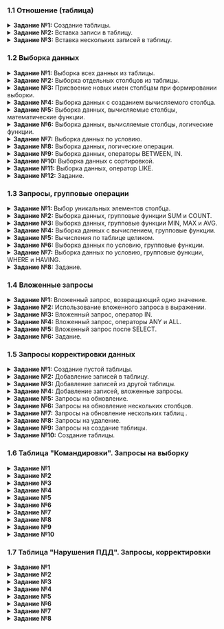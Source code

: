 ### 1.1 Отношение (таблица)

<details>
<summary><b>Задание №1:</b> Создание таблицы.</summary>
  
```mysql
CREATE TABLE book (
    book_id INT PRIMARY KEY AUTO_INCREMENT,
    title VARCHAR(50),
    author VARCHAR(30),
    price DECIMAL(8, 2),
    amount INT
    )
```
</details>

<details>
<summary><b>Задание №2:</b> Вставка записи в таблицу.</summary>
  
```mysql
INSERT INTO book (title, author, price, amount)
VALUES ("Мастер и Маргарита", "Булгаков М.А.", 670.99, 3)
```
</details>

<details>
<summary><b>Задание №3:</b> Вставка нескольких записей в таблицу.</summary>
  
```mysql
INSERT INTO book (title, author, price, amount)
VALUES ("Белая гвардия", "Булгаков М.А.", 540.50, 5),
       ("Идиот", "Достоевский Ф.М.", 460.00, 10),
       ("Братья Карамазовы", "Достоевский Ф.М.", 799.01, 2);
```
</details>

### 1.2 Выборка данных

<details>
<summary><b>Задание №1:</b> Выборка всех данных из таблицы.</summary>
  
```mysql
SELECT *
FROM book
```
</details>

<details>
<summary><b>Задание №2:</b> Выборка отдельных столбцов из таблицы.</summary>
  
```mysql
SELECT author, title, price
FROM book
```
</details>

<details>
<summary><b>Задание №3:</b> Присвоение новых имен столбцам при формировании выборки.</summary>
  
```mysql
SELECT title AS Название, author AS Автор
FROM book
```
</details>

<details>
<summary><b>Задание №4:</b> Выборка данных с созданием вычисляемого столбца.</summary>
  
```mysql
SELECT title, amount, amount * 1.65 AS pack
FROM book
```
</details>

<details>
<summary><b>Задание №5:</b> Выборка данных, вычисляемые столбцы, математические функции.</summary>
  
```mysql
SELECT title, author, amount, ROUND((price*0.7), 2) as new_price
FROM book
```
</details>

<details>
<summary><b>Задание №6:</b> Выборка данных, вычисляемые столбцы, логические функции.</summary>
  
```mysql
SELECT author, title, ROUND(price * IF(author = "Булгаков М.А.", 1.1, IF(author = "Есенин С.А.", 1.05, 1)), 2) AS new_price
FROM book
```
</details>

<details>
<summary><b>Задание №7:</b> Выборка данных по условию.</summary>
  
```mysql
SELECT author, title, price
FROM book
WHERE amount < 10
```
</details>

<details>
<summary><b>Задание №8:</b> Выборка данных, логические операции.</summary>
  
```mysql
SELECT title, author, price, amount
FROM book
WHERE (price < 500 OR price > 600) AND price * amount >= 5000
```
</details>

<details>
<summary><b>Задание №9:</b> Выборка данных, операторы BETWEEN, IN.</summary>
  
```mysql
SELECT title, author
FROM book
WHERE (price BETWEEN 540.50 AND 800) AND amount IN (2,3,5,7)
```
</details>

<details>
<summary><b>Задание №10:</b> Выборка данных с сортировкой.</summary>
  
```mysql
SELECT author, title
FROM book
WHERE amount BETWEEN 2 AND 14
ORDER BY 1 DESC, 2 ASC
```
</details>

<details>
<summary><b>Задание №11:</b> Выборка данных, оператор LIKE.</summary>
  
```mysql
SELECT title, author
FROM book
WHERE title LIKE "_% _%" AND (author LIKE "% С._." OR  author LIKE "% _.С.")
ORDER BY 1 ASC
```
</details>

<details>
<summary><b>Задание №12:</b> Задание.</summary>
  
```mysql
SELECT title AS Название, author AS Автор
FROM book
WHERE (price BETWEEN 500 AND 600) AND amount IN (2, 3)
```
</details>

### 1.3 Запросы, групповые операции

<details>
<summary><b>Задание №1:</b> Выбор уникальных элементов столбца.</summary>
  
```mysql
SELECT amount
FROM book
GROUP BY amount
```
</details>

<details>
<summary><b>Задание №2:</b> Выборка данных, групповые функции SUM и COUNT.</summary>
  
```mysql
SELECT author AS Автор, COUNT(title) AS Различных_книг, SUM(amount) AS Количество_экземпляров
FROM book
GROUP BY 1
```
</details>
<details>
<summary><b>Задание №3:</b> Выборка данных, групповые функции MIN, MAX и AVG.</summary>
  
```mysql
SELECT author, MIN(price) AS Минимальная_цена, MAX(price) AS Максимальная_цена, AVG(price) AS Средняя_цена
FROM book
GROUP BY author
```
</details>
<details>
<summary><b>Задание №4:</b> Выборка данных c вычислением, групповые функции.</summary>
  
```mysql
SELECT author, SUM(price * amount) AS Стоимость, ROUND(SUM((price * amount * 0.18) / 1.18), 2) AS НДС, ROUND(SUM((price * amount) / 1.18), 2) AS Стоимость_без_НДС
FROM book
GROUP BY author
```
</details>
<details>
<summary><b>Задание №5:</b> Вычисления по таблице целиком.</summary>
  
```mysql
SELECT MIN(price) AS Минимальная_цена, MAX(price) AS Максимальная_цена, ROUND(AVG(price), 2) AS Средняя_цена
FROM book
```
</details>
<details>
<summary><b>Задание №6:</b> Выборка данных по условию, групповые функции.</summary>
  
```mysql
SELECT ROUND(AVG(price), 2) AS Средняя_цена, ROUND(SUM(price * amount), 2) AS Стоимость
FROM book
WHERE amount BETWEEN 5 AND 14
```
</details>
<details>
<summary><b>Задание №7:</b> Выборка данных по условию, групповые функции, WHERE и HAVING.</summary>
  
```mysql
SELECT author, SUM(price * amount) AS Стоимость
FROM book
WHERE title NOT IN ("Идиот", "Белая гвардия")
GROUP BY author
HAVING Стоимость > 5000
ORDER BY 2 DESC
```
</details>
<details>
<summary><b>Задание №8:</b> Задание.</summary>
  
```mysql
SELECT author, SUM(price * amount) AS Стоимость
FROM book
WHERE title <> "Идиот" AND title <> "Белая гвардия" AND author != "Булгаков М.А."
GROUP BY author
HAVING Стоимость > 1000
ORDER BY 2 DESC
```
</details>

### 1.4 Вложенные запросы

<details>
<summary><b>Задание №1:</b> Вложенный запрос, возвращающий одно значение.</summary>
  
```mysql
SELECT author, title, price
FROM book
WHERE price <= (
    SELECT AVG(price)
    FROM book
    )
ORDER BY 3 DESC
```
</details>
<details>
<summary><b>Задание №2:</b> Использование вложенного запроса в выражении.</summary>
  
```mysql
SELECT author, title, price
FROM book
WHERE ABS(price - (SELECT MIN(price) FROM book)) <= 150
ORDER BY 3 ASC
```
</details>
<details>
<summary><b>Задание №3:</b> Вложенный запрос, оператор IN.</summary>
  
```mysql
SELECT author, title, amount
FROM book
WHERE amount NOT IN (
    SELECT amount
    FROM book
    GROUP BY 1
    HAVING COUNT(*) > 1)
```
</details>
<details>
<summary><b>Задание №4:</b> Вложенный запрос, операторы ANY и ALL.</summary>
  
```mysql
SELECT author, title, price
FROM book
WHERE price < ANY (
    SELECT MIN(price)
    FROM book
    GROUP BY author
    )
```
</details>
<details>
<summary><b>Задание №5:</b> Вложенный запрос после SELECT.</summary>
  
```mysql
SELECT title, author, amount, ABS((SELECT MAX(amount) FROM book) - amount) AS Заказ
FROM book
HAVING Заказ > 0
```
</details>
<details>
<summary><b>Задание №6:</b> Задание.</summary>
  
```mysql
SELECT title, author, price, amount, ((SELECT MAX(amount) FROM book) - amount ) AS Заказ 
FROM book
WHERE price < ANY (SELECT MAX(price) FROM book)
HAVING Заказ > 5
```
</details>

### 1.5 Запросы корректировки данных
<details>
<summary><b>Задание №1:</b> Создание пустой таблицы.</summary>
  
```mysql
CREATE TABLE supply (
    supply_id INT PRIMARY KEY AUTO_INCREMENT,
    title VARCHAR(50),
    author VARCHAR(30),
    price DECIMAL(8, 2),
    amount INT
    )
```
</details>
<details>
<summary><b>Задание №2:</b> Добавление записей в таблицу.</summary>
  
```mysql
INSERT INTO supply (title, author, price, amount)
VALUES ("Лирика", "Пастернак Б.Л.", 518.99, 2),
       ("Черный человек", "Есенин С.А.", 570.20, 6),
       ("Белая гвардия", "Булгаков М.А.", 540.50, 7),
       ("Идиот", "Достоевский Ф.М.", 360.80, 3)
```
</details>
<details>
<summary><b>Задание №3:</b> Добавление записей из другой таблицы.</summary>
  
```mysql
INSERT INTO book (title, author, price, amount)
SELECT title, author, price, amount
FROM supply
WHERE author NOT IN ("Достоевский Ф.М.", "Булгаков М.А.")
```
</details>
<details>
<summary><b>Задание №4:</b> Добавление записей, вложенные запросы.</summary>
  
```mysql
INSERT INTO book (title, author, price, amount)
SELECT title, author, price, amount
FROM supply
WHERE author NOT IN (
    SELECT author
    FROM book
    )
```
</details>
<details>
<summary><b>Задание №5:</b> Запросы на обновление.</summary>
  
```mysql
UPDATE book
SET price = price * 0.9
WHERE amount BETWEEN 5 AND 10
```
</details>
<details>
<summary><b>Задание №6:</b> Запросы на обновление нескольких столбцов.</summary>
  
```mysql
UPDATE book
SET buy = IF(buy > amount, amount, buy),
    price = IF(buy = 0, price * 0.9, price)
```
</details>
<details>
<summary><b>Задание №7:</b> Запросы на обновление нескольких таблиц .</summary>
  
```mysql
UPDATE book, supply
SET book.amount = book.amount + supply.amount,
    book.price = (book.price + supply.price) / 2
WHERE book.title = supply.title AND book.author = supply.author
```
</details>
<details>
<summary><b>Задание №8:</b> Запросы на удаление.</summary>
  
```mysql
DELETE
FROM supply
WHERE author IN (
    SELECT author
    FROM book
    GROUP BY 1
    HAVING SUM(amount) > 10
    )
```
</details>
<details>
<summary><b>Задание №9:</b> Запросы на создание таблицы.</summary>
  
```mysql
CREATE TABLE ordering AS
SELECT author, title, (
    SELECT AVG(amount)
    FROM book
    ) AS amount
FROM book
WHERE amount < (
    SELECT AVG(amount)
    FROM book
    )
```
</details>
<details>
<summary><b>Задание №10:</b> Создание таблицы.</summary>
  
```mysql
CREATE TABLE new_table AS
SELECT author, title, price
FROM book
WHERE amount BETWEEN 5 AND 15 AND author LIKE "%С.А."
```
</details>

### 1.6 Таблица "Командировки". Запросы на выборку
<details>
<summary><b>Задание №1</b></summary>
  
```mysql
SELECT name, city, per_diem, date_first, date_last
FROM trip
WHERE name LIKE "%а %"
ORDER BY 5 DESC
```
</details>
<details>
<summary><b>Задание №2</b></summary>
  
```mysql
SELECT DISTINCT(name)
FROM trip
WHERE city = "Москва"
ORDER BY 1 ASC
```
</details>
<details>
<summary><b>Задание №3</b></summary>
  
```mysql
SELECT city, COUNT(city) AS Количество
FROM trip
GROUP BY city
ORDER BY 1 ASC
```
</details>
<details>
<summary><b>Задание №4</b></summary>
  
```mysql
SELECT city, COUNT(city) as Количество
FROM trip
GROUP BY city
ORDER BY Количество DESC
LIMIT 2
```
</details>
<details>
<summary><b>Задание №5</b></summary>
  
```mysql
SELECT name, city, (DATEDIFF(date_last, date_first) + 1) AS Длительность
FROM trip
WHERE city NOT IN ("Москва", "Санкт-Петербург")
ORDER BY 3 DESC, 1 DESC
```
</details>
<details>
<summary><b>Задание №6</b></summary>
  
```mysql
SELECT name, city, date_first, date_last
FROM trip
WHERE DATEDIFF(date_last, date_first) = (
    SELECT MIN(DATEDIFF(date_last, date_first))
    FROM trip
    )
```
</details>
<details>
<summary><b>Задание №7</b></summary>
  
```mysql
SELECT name, city, date_first, date_last
FROM trip
WHERE MONTH(date_first) = MONTH(date_last)
ORDER BY 2, 1
```
</details>
<details>
<summary><b>Задание №8</b></summary>
  
```mysql
SELECT MONTHNAME(date_first) AS Месяц, COUNT(*) AS Количество
FROM trip
GROUP BY 1
ORDER BY 2 DESC, 1
```
</details>
<details>
<summary><b>Задание №9</b></summary>
  
```mysql
SELECT name, city, date_first, (DATEDIFF(date_last, date_first) + 1) * per_diem AS Сумма
FROM trip
WHERE MONTH(date_first) = 2 OR MONTH(date_first) = 3
ORDER BY 1, 4 DESC
```
</details>
<details>
<summary><b>Задание №10</b></summary>
  
```mysql
SELECT name, SUM(per_diem * (DATEDIFF(date_last, date_first) + 1)) AS Сумма
FROM trip
GROUP BY 1
HAVING COUNT(*) > 3
ORDER BY 2 DESC
```
</details>

### 1.7 Таблица "Нарушения ПДД". Запросы, корректировки
<details>
<summary><b>Задание №1</b></summary>
  
```mysql
CREATE TABLE fine (
    fine_id INT PRIMARY KEY AUTO_INCREMENT,
    name VARCHAR(30),
    number_plate VARCHAR(6),
    violation VARCHAR(50),
    sum_fine DECIMAL(8, 2),
    date_violation DATE,
    date_payment DATE
    )
```
</details>
<details>
<summary><b>Задание №2</b></summary>
  
```mysql
INSERT INTO fine (name, number_plate, violation, sum_fine, date_violation, date_payment)
VALUES ('Баранов П.Е.', 'Р523ВТ', 'Превышение скорости(от 40 до 60)', Null, '2020-02-14', Null),
('Абрамова К.А.', 'О111АВ', 'Проезд на запрещающий сигнал', Null, '2020-02-23', Null),
('Яковлев Г.Р.', 'Т330ТТ', 'Проезд на запрещающий сигнал', Null, '2020-03-03', Null)
```
</details>
<details>
<summary><b>Задание №3</b></summary>
  
```mysql
UPDATE fine, traffic_violation
SET fine.sum_fine = traffic_violation.sum_fine
WHERE fine.violation = traffic_violation.violation AND fine.sum_fine IS NULL
```
</details>
<details>
<summary><b>Задание №4</b></summary>
  
```mysql
SELECT name, number_plate, violation
FROM fine
GROUP BY 1, 2, 3
HAVING COUNT(violation) >= 2
ORDER BY 1, 2, 3
```
</details>
<details>
<summary><b>Задание №5</b></summary>
  
```mysql
UPDATE fine, (
  SELECT name, number_plate, violation
  FROM fine
  GROUP BY 1, 2, 3
  HAVING COUNT(violation) >= 2
  ) AS query_in
SET fine.sum_fine = fine.sum_fine * 2
WHERE fine.name = query_in.name AND 
      fine.number_plate = query_in.number_plate AND 
      fine.violation = query_in.violation AND
      fine.date_payment IS NULL
```
</details>
<details>
<summary><b>Задание №6</b></summary>
  
```mysql
UPDATE fine f, payment p 
SET f.date_payment = p.date_payment,
    f.sum_fine = IF(DATEDIFF(f.date_payment, f.date_violation) <= 20, f.sum_fine / 2, f.sum_fine) 
WHERE f.name = p.name AND
      f.number_plate = p.number_plate AND
      f.violation = p.violation AND
      f.date_violation = p.date_violation AND
      f.date_payment IS NULL
```
</details>
<details>
<summary><b>Задание №7</b></summary>
  
```mysql
CREATE TABLE back_payment AS (
    SELECT name, number_plate, violation, sum_fine, date_violation
    FROM fine
    WHERE date_payment IS NULL
    )
```
</details>
<details>
<summary><b>Задание №8</b></summary>
  
```mysql
DELETE 
FROM fine
WHERE date_violation < '2020-02-01'
```
</details>

